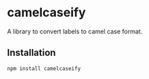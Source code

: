 # camelcaseify

A library to convert labels to camel case format.

## Installation

```bash
npm install camelcaseify
```
